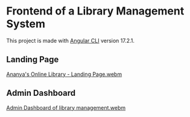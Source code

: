 # Frontend of a Library Management System 

This project is made with [Angular CLI](https://github.com/angular/angular-cli) version 17.2.1.

## Landing Page
[Ananya's Online Library - Landing Page.webm](https://github.com/ananya-gta/Library-Management-System-Frontend/assets/64327691/6506ef8e-c2f7-4078-990f-f0b81693c395)


## Admin Dashboard
[Admin Dashboard of library management.webm](https://github.com/ananya-gta/Library-Management-System-Frontend/assets/64327691/8746c0d1-9196-4faa-82c7-1254acb2c8f7)
